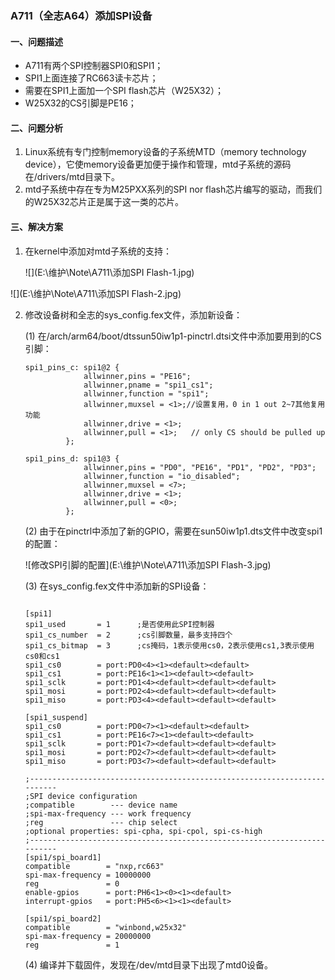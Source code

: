 ### A711（全志A64）添加SPI设备 ###

#### 一、问题描述 ####

- A711有两个SPI控制器SPI0和SPI1；
- SPI1上面连接了RC663读卡芯片；
- 需要在SPI1上面加一个SPI flash芯片（W25X32）；
- W25X32的CS引脚是PE16；

#### 二、问题分析 ####

1. Linux系统有专门控制memory设备的子系统MTD（memory technology device），它使memory设备更加便于操作和管理，mtd子系统的源码在/drivers/mtd目录下。
2. mtd子系统中存在专为M25PXX系列的SPI nor flash芯片编写的驱动，而我们的W25X32芯片正是属于这一类的芯片。

#### 三、解决方案 ####

1. 在kernel中添加对mtd子系统的支持：

   ![](E:\维护\Note\A711\添加SPI Flash-1.jpg)

![](E:\维护\Note\A711\添加SPI Flash-2.jpg)

2. 修改设备树和全志的sys_config.fex文件，添加新设备：

   (1) 在/arch/arm64/boot/dtssun50iw1p1-pinctrl.dtsi文件中添加要用到的CS引脚：

   ```dts
   spi1_pins_c: spi1@2 {
   				allwinner,pins = "PE16";
   				allwinner,pname = "spi1_cs1";
   				allwinner,function = "spi1";
   				allwinner,muxsel = <1>;//设置复用，0 in 1 out 2~7其他复用功能 
   				allwinner,drive = <1>;
   				allwinner,pull = <1>; 	// only CS should be pulled up
   			};
               
   spi1_pins_d: spi1@3 {
   				allwinner,pins = "PD0", "PE16", "PD1", "PD2", "PD3";
   				allwinner,function = "io_disabled";
   				allwinner,muxsel = <7>;
   				allwinner,drive = <1>;
   				allwinner,pull = <0>;
   			};
   ```

   (2) 由于在pinctrl中添加了新的GPIO，需要在sun50iw1p1.dts文件中改变spi1的配置：

   ![修改SPI引脚的配置](E:\维护\Note\A711\添加SPI Flash-3.jpg)

   (3) 在sys_config.fex文件中添加新的SPI设备：

   ```
   
   [spi1]
   spi1_used       = 1		;是否使用此SPI控制器
   spi1_cs_number  = 2		;cs引脚数量，最多支持四个
   spi1_cs_bitmap  = 3		;cs掩码，1表示使用cs0，2表示使用cs1,3表示使用cs0和cs1
   spi1_cs0        = port:PD0<4><1><default><default>
   spi1_cs1        = port:PE16<1><1><default><default>
   spi1_sclk       = port:PD1<4><default><default><default>
   spi1_mosi       = port:PD2<4><default><default><default>
   spi1_miso       = port:PD3<4><default><default><default>
   
   [spi1_suspend]
   spi1_cs0        = port:PD0<7><1><default><default>
   spi1_cs1        = port:PE16<7><1><default><default>
   spi1_sclk       = port:PD1<7><default><default><default>
   spi1_mosi       = port:PD2<7><default><default><default>
   spi1_miso       = port:PD3<7><default><default><default>
   
   ;-------------------------------------------------------------------------
   ;SPI device configuration
   ;compatible        --- device name
   ;spi-max-frequency --- work frequency
   ;reg               --- chip select
   ;optional properties: spi-cpha, spi-cpol, spi-cs-high
   ;-------------------------------------------------------------------------
   [spi1/spi_board1]
   compatible        = "nxp,rc663"
   spi-max-frequency = 10000000
   reg               = 0
   enable-gpios      = port:PH6<1><0><1><default>
   interrupt-gpios   = port:PH5<6><1><1><default>
   
   [spi1/spi_board2]
   compatible        = "winbond,w25x32"
   spi-max-frequency = 20000000
   reg               = 1
   ```

   (4) 编译并下载固件，发现在/dev/mtd目录下出现了mtd0设备。